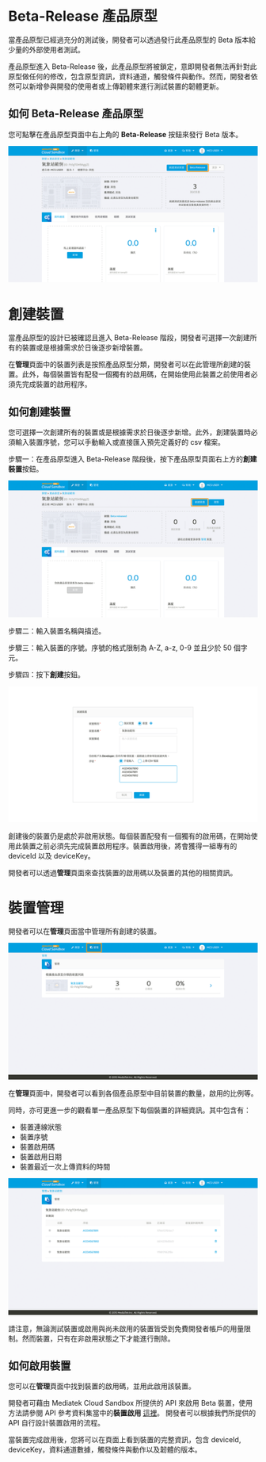 # Beta-Release 產品原型
當產品原型已經過充分的測試後，開發者可以透過發行此產品原型的 Beta 版本給少量的外部使用者測試。

產品原型進入 Beta-Release 後，此產品原型將被鎖定，意即開發者無法再針對此原型做任何的修改，包含原型資訊，資料通道，觸發條件與動作。然而，開發者依然可以新增參與開發的使用者或上傳韌體來進行測試裝置的韌體更新。


## 如何 Beta-Release 產品原型
您可點擊在產品原型頁面中右上角的 **Beta-Release** 按鈕來發行 Beta 版本。

![](../images/beta_release/img_betarelease_01.png)

# 創建裝置
當產品原型的設計已被確認且進入 Beta-Release 階段，開發者可選擇一次創建所有的裝置或是根據需求於日後逐步新增裝置。

在**管理**頁面中的裝置列表是按照產品原型分類，開發者可以在此管理所創建的裝置。此外，每個裝置皆有配發一個獨有的啟用碼，在開始使用此裝置之前使用者必須先完成裝置的啟用程序。

## 如何創建裝置
您可選擇一次創建所有的裝置或是根據需求於日後逐步新增。此外，創建裝置時必須輸入裝置序號，您可以手動輸入或直接匯入預先定義好的 csv 檔案。

步驟一：在產品原型進入 Beta-Release 階段後，按下產品原型頁面右上方的**創建裝置**按鈕。

![](../images/beta_release/img_betarelease_02.png)

步驟二：輸入裝置名稱與描述。

步驟三：輸入裝置的序號。序號的格式限制為 A-Z, a-z, 0-9 並且少於 50 個字元。

步驟四：按下**創建**按鈕。

![](../images/beta_release/img_betarelease_03.png)

創建後的裝置仍是處於非啟用狀態。每個裝置配發有一個獨有的啟用碼，在開始使用此裝置之前必須先完成裝置啟用程序。裝置啟用後，將會獲得一組專有的 deviceId 以及 deviceKey。

開發者可以透過**管理**頁面來查找裝置的啟用碼以及裝置的其他的相關資訊。

# 裝置管理
開發者可以在**管理**頁面當中管理所有創建的裝置。

![](../images/beta_release/img_betarelease_04.png)

在**管理**頁面中，開發者可以看到各個產品原型中目前裝置的數量，啟用的比例等。

同時，亦可更進一步的觀看單一產品原型下每個裝置的詳細資訊。其中包含有：

* 裝置連線狀態
* 裝置序號
* 裝置啟用碼
* 裝置啟用日期
* 裝置最近一次上傳資料的時間

![](../images/beta_release/img_betarelease_05.png)

請注意，無論測試裝置或啟用與尚未啟用的裝置皆受到免費開發者帳戶的用量限制。然而裝置，只有在非啟用狀態之下才能進行刪除。

## 如何啟用裝置

您可以在**管理**頁面中找到裝置的啟用碼，並用此啟用該裝置。

開發者可藉由 Mediatek Cloud Sandbox 所提供的 API 來啟用 Beta 裝置，使用方法請參閱 API 參考資料集當中的**裝置啟用** [這裡](../api_references/)。
開發者可以根據我們所提供的 API 自行設計裝置啟用的流程。

當裝置完成啟用後，您將可以在頁面上看到裝置的完整資訊，包含 deviceId, deviceKey，資料通道數據，觸發條件與動作以及韌體的版本。
